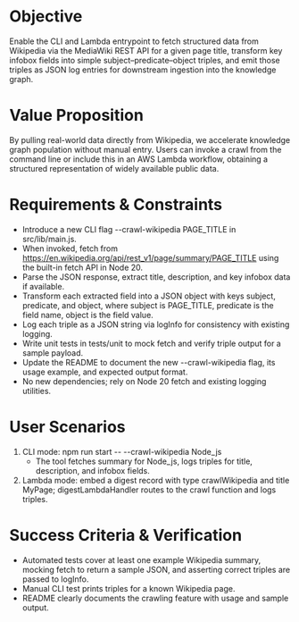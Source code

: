 # Objective
Enable the CLI and Lambda entrypoint to fetch structured data from Wikipedia via the MediaWiki REST API for a given page title, transform key infobox fields into simple subject–predicate–object triples, and emit those triples as JSON log entries for downstream ingestion into the knowledge graph.

# Value Proposition
By pulling real-world data directly from Wikipedia, we accelerate knowledge graph population without manual entry. Users can invoke a crawl from the command line or include this in an AWS Lambda workflow, obtaining a structured representation of widely available public data.

# Requirements & Constraints
- Introduce a new CLI flag --crawl-wikipedia PAGE_TITLE in src/lib/main.js.
- When invoked, fetch from https://en.wikipedia.org/api/rest_v1/page/summary/PAGE_TITLE using the built-in fetch API in Node 20.
- Parse the JSON response, extract title, description, and key infobox data if available.
- Transform each extracted field into a JSON object with keys subject, predicate, and object, where subject is PAGE_TITLE, predicate is the field name, object is the field value.
- Log each triple as a JSON string via logInfo for consistency with existing logging.
- Write unit tests in tests/unit to mock fetch and verify triple output for a sample payload.
- Update the README to document the new --crawl-wikipedia flag, its usage example, and expected output format.
- No new dependencies; rely on Node 20 fetch and existing logging utilities.

# User Scenarios
1. CLI mode: npm run start -- --crawl-wikipedia Node_js
   - The tool fetches summary for Node_js, logs triples for title, description, and infobox fields.
2. Lambda mode: embed a digest record with type crawlWikipedia and title MyPage; digestLambdaHandler routes to the crawl function and logs triples.

# Success Criteria & Verification
- Automated tests cover at least one example Wikipedia summary, mocking fetch to return a sample JSON, and asserting correct triples are passed to logInfo.
- Manual CLI test prints triples for a known Wikipedia page.
- README clearly documents the crawling feature with usage and sample output.
